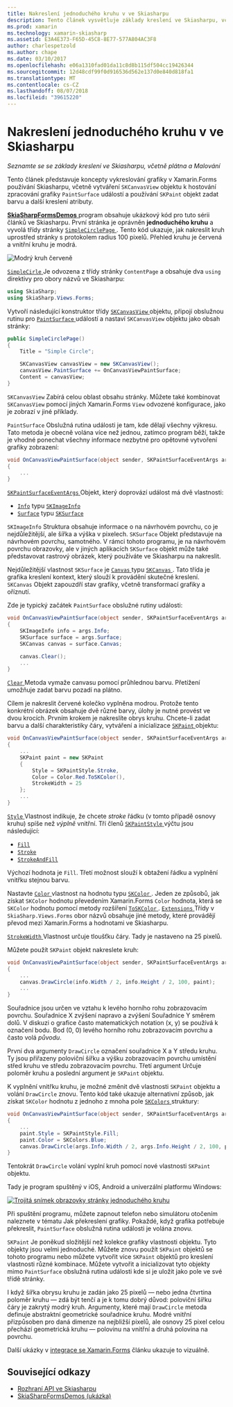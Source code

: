```yaml
---
title: Nakreslení jednoduchého kruhu v ve Skiasharpu
description: Tento článek vysvětluje základy kreslení ve Skiasharpu, včetně plátna a Malování, v aplikacích Xamarin.Forms a ukazuje to se vzorovým kódem.
ms.prod: xamarin
ms.technology: xamarin-skiasharp
ms.assetid: E3A4E373-F65D-45C8-8E77-577A804AC3F8
author: charlespetzold
ms.author: chape
ms.date: 03/10/2017
ms.openlocfilehash: e06a1310fad01da11c8d8b115df504cc19426344
ms.sourcegitcommit: 12d48cdf99f0d916536d562e137d0e840d818fa1
ms.translationtype: MT
ms.contentlocale: cs-CZ
ms.lasthandoff: 08/07/2018
ms.locfileid: "39615220"
---
```

# <a name="drawing-a-simple-circle-in-skiasharp"></a>Nakreslení jednoduchého kruhu v ve Skiasharpu

_Seznamte se se základy kreslení ve Skiasharpu, včetně plátna a Malování_

Tento článek představuje koncepty vykreslování grafiky v Xamarin.Forms používání Skiasharpu, včetně vytváření `SKCanvasView` objektu k hostování zpracování grafiky `PaintSurface` událostí a používání `SKPaint` objekt zadat barvu a další kreslení atributy.

[ **SkiaSharpFormsDemos** ](https://developer.xamarin.com/samples/xamarin-forms/SkiaSharpForms/Demos/) program obsahuje ukázkový kód pro tuto sérii článků ve Skiasharpu. První stránka je oprávněn **jednoduchého kruhu** a vyvolá třídy stránky [ `SimpleCirclePage` ](https://github.com/xamarin/xamarin-forms-samples/blob/master/SkiaSharpForms/Demos/Demos/SkiaSharpFormsDemos/Basics/SimpleCirclePage.cs). Tento kód ukazuje, jak nakreslit kruh uprostřed stránky s protokolem radius 100 pixelů. Přehled kruhu je červená a vnitřní kruhu je modrá.

![](circle-images/circleexample.png "Modrý kruh červeně")

[ `SimpleCirle` ](https://github.com/xamarin/xamarin-forms-samples/blob/master/SkiaSharpForms/Demos/Demos/SkiaSharpFormsDemos/Basics/SimpleCirclePage.cs) Je odvozena z třídy stránky `ContentPage` a obsahuje dva `using` direktivy pro obory názvů ve Skiasharpu:

```csharp
using SkiaSharp;
using SkiaSharp.Views.Forms;
```

Vytvoří následující konstruktor třídy [ `SKCanvasView` ](https://developer.xamarin.com/api/type/SkiaSharp.Views.Forms.SKCanvasView/) objektu, připojí obslužnou rutinu pro [ `PaintSurface` ](https://developer.xamarin.com/api/event/SkiaSharp.Views.Forms.SKCanvasView.PaintSurface/) událostí a nastaví `SKCanvasView` objektu jako obsah stránky:

```csharp
public SimpleCirclePage()
{
    Title = "Simple Circle";

    SKCanvasView canvasView = new SKCanvasView();
    canvasView.PaintSurface += OnCanvasViewPaintSurface;
    Content = canvasView;
}
```

`SKCanvasView` Zabírá celou oblast obsahu stránky. Můžete také kombinovat `SKCanvasView` pomocí jiných Xamarin.Forms `View` odvozené konfigurace, jako je zobrazí v jiné příklady.

`PaintSurface` Obslužná rutina události je tam, kde dělají všechny výkresu. Tato metoda je obecně volána více než jednou, zatímco program běží, takže je vhodné ponechat všechny informace nezbytné pro opětovné vytvoření grafiky zobrazení:

```csharp
void OnCanvasViewPaintSurface(object sender, SKPaintSurfaceEventArgs args)
{
    ...
}

```

[ `SKPaintSurfaceEventArgs` ](https://developer.xamarin.com/api/type/SkiaSharp.Views.Forms.SKPaintSurfaceEventArgs/) Objekt, který doprovází událost má dvě vlastnosti:

- [`Info`](https://developer.xamarin.com/api/property/SkiaSharp.Views.Forms.SKPaintSurfaceEventArgs.Info/) typu [`SKImageInfo`](https://developer.xamarin.com/api/type/SkiaSharp.SKImageInfo/)
- [`Surface`](https://developer.xamarin.com/api/property/SkiaSharp.Views.Forms.SKPaintSurfaceEventArgs.Surface/) typu [`SKSurface`](https://developer.xamarin.com/api/type/SkiaSharp.SKSurface/)

`SKImageInfo` Struktura obsahuje informace o na návrhovém povrchu, co je nejdůležitější, ale šířka a výška v pixelech. `SKSurface` Objekt představuje na návrhovém povrchu, samotného. V rámci tohoto programu, je na návrhovém povrchu obrazovky, ale v jiných aplikacích `SKSurface` objekt může také představovat rastrový obrázek, který používáte ve Skiasharpu na nakreslit.

Nejdůležitější vlastnost `SKSurface` je [ `Canvas` ](https://developer.xamarin.com/api/property/SkiaSharp.SKSurface.Canvas/) typu [ `SKCanvas` ](https://developer.xamarin.com/api/type/SkiaSharp.SKCanvas/). Tato třída je grafika kreslení kontext, který slouží k provádění skutečné kreslení. `SKCanvas` Objekt zapouzdří stav grafiky, včetně transformací grafiky a oříznutí.

Zde je typický začátek `PaintSurface` obslužné rutiny události:

```csharp
void OnCanvasViewPaintSurface(object sender, SKPaintSurfaceEventArgs args)
{
    SKImageInfo info = args.Info;
    SKSurface surface = args.Surface;
    SKCanvas canvas = surface.Canvas;

    canvas.Clear();
    ...
}

```

[ `Clear` ](https://developer.xamarin.com/api/member/SkiaSharp.SKCanvas.Clear()/) Metoda vymaže canvasu pomocí průhlednou barvu. Přetížení umožňuje zadat barvu pozadí na plátno.

Cílem je nakreslit červené kolečko vyplněna modrou. Protože tento konkrétní obrázek obsahuje dvě různé barvy, úlohy je nutné provést ve dvou krocích. Prvním krokem je nakreslíte obrys kruhu. Chcete-li zadat barvu a další charakteristiky čáry, vytváření a inicializace [ `SKPaint` ](https://developer.xamarin.com/api/type/SkiaSharp.SKPaint/) objektu:

```csharp
void OnCanvasViewPaintSurface(object sender, SKPaintSurfaceEventArgs args)
{
    ...
    SKPaint paint = new SKPaint
    {
        Style = SKPaintStyle.Stroke,
        Color = Color.Red.ToSKColor(),
        StrokeWidth = 25
    };
    ...
}
```

[ `Style` ](https://developer.xamarin.com/api/property/SkiaSharp.SKPaint.Style/) Vlastnost indikuje, že chcete *stroke* řádku (v tomto případě osnovy kruhu) spíše než *výplně* vnitřní. Tří členů [ `SKPaintStyle` ](https://developer.xamarin.com/api/type/SkiaSharp.SKPaintStyle/) výčtu jsou následující:

- [`Fill`](https://developer.xamarin.com/api/field/SkiaSharp.SKPaintStyle.Fill/)
- [`Stroke`](https://developer.xamarin.com/api/field/SkiaSharp.SKPaintStyle.Stroke/)
- [`StrokeAndFill`](https://developer.xamarin.com/api/field/SkiaSharp.SKPaintStyle.StrokeAndFill/)

Výchozí hodnota je `Fill`. Třetí možnost slouží k obtažení řádku a vyplnění vnitřku stejnou barvu.

Nastavte [ `Color` ](https://developer.xamarin.com/api/property/SkiaSharp.SKPaint.Color/) vlastnost na hodnotu typu [ `SKColor` ](https://developer.xamarin.com/api/type/SkiaSharp.SKColor/). Jeden ze způsobů, jak získat `SKColor` hodnotu převedením Xamarin.Forms `Color` hodnota, která se `SKColor` hodnotu pomocí metody rozšíření [ `ToSKColor` ](https://developer.xamarin.com/api/member/SkiaSharp.Views.Forms.Extensions.ToSKColor/p/Xamarin.Forms.Color/). [ `Extensions` ](https://developer.xamarin.com/api/type/SkiaSharp.Views.Forms.Extensions/) Třídy v `SkiaSharp.Views.Forms` obor názvů obsahuje jiné metody, které provádějí převod mezi Xamarin.Forms a hodnotami ve Skiasharpu.

[ `StrokeWidth` ](https://developer.xamarin.com/api/property/SkiaSharp.SKPaint.StrokeWidth/) Vlastnost určuje tloušťku čáry. Tady je nastaveno na 25 pixelů.

Můžete použít `SKPaint` objekt nakreslete kruh:

```csharp
void OnCanvasViewPaintSurface(object sender, SKPaintSurfaceEventArgs args)
{
    ...
    canvas.DrawCircle(info.Width / 2, info.Height / 2, 100, paint);
    ...
}
```

Souřadnice jsou určen ve vztahu k levého horního rohu zobrazovacím povrchu. Souřadnice X zvýšení napravo a zvýšení Souřadnice Y směrem dolů. V diskuzi o grafice často matematických notation (x, y) se používá k označení bodu. Bod (0, 0) levého horního rohu zobrazovacím povrchu a často volá *původu*.

První dva argumenty `DrawCircle` označení souřadnice X a Y středu kruhu. Ty jsou přiřazeny poloviční šířku a výšku zobrazovacím povrchu umístění střed kruhu ve středu zobrazovacím povrchu. Třetí argument Určuje poloměr kruhu a poslední argument je `SKPaint` objektu.

K vyplnění vnitřku kruhu, je možné změnit dvě vlastnosti `SKPaint` objektu a volání `DrawCircle` znovu. Tento kód také ukazuje alternativní způsob, jak získat `SKColor` hodnotu z jednoho z mnoha pole [ `SKColors` ](https://developer.xamarin.com/api/type/SkiaSharp.SKColors/) struktury:

```csharp
void OnCanvasViewPaintSurface(object sender, SKPaintSurfaceEventArgs args)
{
    ...
    paint.Style = SKPaintStyle.Fill;
    paint.Color = SKColors.Blue;
    canvas.DrawCircle(args.Info.Width / 2, args.Info.Height / 2, 100, paint);
}
```
Tentokrát `DrawCircle` volání vyplní kruh pomocí nové vlastnosti `SKPaint` objektu.

Tady je program spuštěný v iOS, Android a univerzální platformu Windows:

[![](circle-images/simplecircle-small.png "Trojitá snímek obrazovky stránky jednoduchého kruhu")](circle-images/simplecircle-large.png#lightbox "Trojitá snímek obrazovky stránky jednoduchého kruhu")

Při spuštění programu, můžete zapnout telefon nebo simulátoru otočením naleznete v tématu Jak překreslení grafiky. Pokaždé, když grafika potřebuje překreslit, `PaintSurface` obslužná rutina události je volána znovu.

`SKPaint` Je poněkud složitější než kolekce grafiky vlastnosti objektu. Tyto objekty jsou velmi jednoduché. Můžete znovu použít `SKPaint` objektů se tohoto programu nebo můžete vytvořit více `SKPaint` objektů pro kreslení vlastnosti různé kombinace. Můžete vytvořit a inicializovat tyto objekty mimo `PaintSurface` obslužná rutina události kde si je uložit jako pole ve své třídě stránky.

I když šířka obrysu kruhu je zadán jako 25 pixelů &mdash; nebo jedna čtvrtina poloměr kruhu &mdash; zdá být tenčí a je k tomu dobrý důvod: poloviční šířku čáry je zakrytý modrý kruh. Argumenty, které mají `DrawCircle` metoda definuje abstraktní geometrické souřadnice kruhu. Modré vnitřní přizpůsoben pro daná dimenze na nejbližší pixelů, ale osnovy 25 pixel celou přechází geometrická kruhu &mdash; polovinu na vnitřní a druhá polovina na povrchu.

Další ukázky v [integrace se Xamarin.Forms](~/xamarin-forms/user-interface/graphics/skiasharp/basics/integration.md) článku ukazuje to vizuálně.


## <a name="related-links"></a>Související odkazy

- [Rozhraní API ve Skiasharpu](https://developer.xamarin.com/api/root/SkiaSharp/)
- [SkiaSharpFormsDemos (ukázka)](https://developer.xamarin.com/samples/xamarin-forms/SkiaSharpForms/Demos/)
